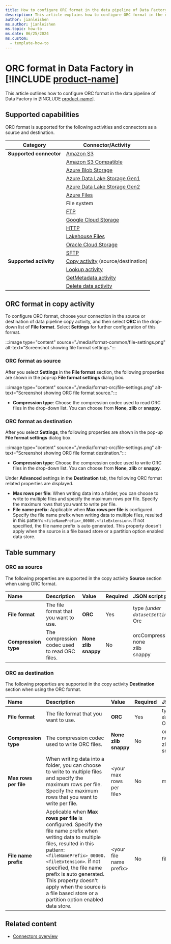 ```yaml
---
title: How to configure ORC format in the data pipeline of Data Factory in Microsoft Fabric
description: This article explains how to configure ORC format in the data pipeline of Data Factory in Microsoft Fabric.
author: jianleishen
ms.author: jianleishen
ms.topic: how-to
ms.date: 06/25/2024
ms.custom:
  - template-how-to
---
```


# ORC format in Data Factory in [!INCLUDE [product-name](../includes/product-name.md)]

This article outlines how to configure ORC format in the data pipeline of Data Factory in [!INCLUDE [product-name](../includes/product-name.md)].

## Supported capabilities

ORC format is supported for the following activities and connectors as a source and destination.

| Category | Connector/Activity |
|---|---|
| **Supported connector** | [Amazon S3](connector-amazon-s3-copy-activity.md) |
|  | [Amazon S3 Compatible](connector-amazon-s3-compatible-copy-activity.md) |
|  | [Azure Blob Storage](connector-azure-blob-storage-copy-activity.md) |
|  | [Azure Data Lake Storage Gen1](connector-azure-data-lake-storage-gen1-copy-activity.md) |
|  | [Azure Data Lake Storage Gen2](connector-azure-data-lake-storage-gen2-copy-activity.md)|
|  | [Azure Files](connector-azure-files-copy-activity.md)|
|  | File system |
|  | [FTP](connector-ftp-copy-activity.md) |
|  | [Google Cloud Storage](connector-google-cloud-storage-copy-activity.md) |
|  | [HTTP](connector-http-copy-activity.md)|
|  | [Lakehouse Files](connector-lakehouse-copy-activity.md)|
|  | [Oracle Cloud Storage](connector-oracle-cloud-storage-copy-activity.md)|
|  | [SFTP](connector-sftp-copy-activity.md)|
| **Supported activity** | [Copy activity](copy-data-activity.md) (source/destination) |
|  | [Lookup activity](lookup-activity.md) |
|  | [GetMetadata activity](get-metadata-activity.md) |
|  | [Delete data activity](delete-data-activity.md) |

## ORC format in copy activity

To configure ORC format, choose your connection in the source or destination of data pipeline copy activity, and then select **ORC** in the drop-down list of **File format**. Select **Settings** for further configuration of this format.

:::image type="content" source="./media/format-common/file-settings.png" alt-text="Screenshot showing file format settings.":::

### ORC format as source

After you select **Settings** in the **File format** section, the following properties are shown in the pop-up **File format settings** dialog box.

:::image type="content" source="./media/format-orc/file-settings.png" alt-text="Screenshot showing ORC file format source.":::

- **Compression type**: Choose the compression codec used to read ORC files in the drop-down list. You can choose from **None**, **zlib** or **snappy**.

### ORC format as destination

After you select **Settings**, the following properties are shown in the pop-up **File format settings** dialog box.

:::image type="content" source="./media/format-orc/file-settings.png" alt-text="Screenshot showing ORC file format destination.":::

- **Compression type**: Choose the compression codec used to write ORC files in the drop-down list. You can choose from **None**, **zlib** or **snappy**.

Under **Advanced** settings in the **Destination** tab, the following ORC format related properties are displayed.

- **Max rows per file**: When writing data into a folder, you can choose to write to multiple files and specify the maximum rows per file. Specify the maximum rows that you want to write per file.
- **File name prefix**: Applicable when **Max rows per file** is configured. Specify the file name prefix when writing data to multiple files, resulted in this pattern: `<fileNamePrefix>_00000.<fileExtension>`. If not specified, the file name prefix is auto generated. This property doesn't apply when the source is a file based store or a partition option enabled data store.

## Table summary

### ORC as source

The following properties are supported in the copy activity **Source** section when using ORC format.

|Name|Description|Value|Required|JSON script property|
|:---|:---|:---|:---|:---|
|**File format**|The file format that you want to use.|**ORC**|Yes|type *(under `datasetSettings`)*:<br>Orc|
|**Compression type**|The compression codec used to read ORC files.|**None**<br>**zlib**<br>**snappy**|No|orcCompressionCodec:<br>none<br>zlib<br>snappy|

### ORC as destination

The following properties are supported in the copy activity **Destination** section when using the ORC format.

|Name |Description |Value|Required |JSON script property |
|:---|:---|:---|:---|:---|
|**File format**|The file format that you want to use.|**ORC**|Yes|type *(under `datasetSettings`)*:<br>Orc|
|**Compression type**|The compression codec used to write ORC files.|**None**<br>**zlib**<br>**snappy**|No|orcCompressionCodec:<br>none<br>zlib<br>snappy|
|**Max rows per file**| When writing data into a folder, you can choose to write to multiple files and specify the maximum rows per file. Specify the maximum rows that you want to write per file.|\<your max rows per file> | No| maxRowsPerFile |
|**File name prefix**| Applicable when **Max rows per file** is configured. Specify the file name prefix when writing data to multiple files, resulted in this pattern: `<fileNamePrefix>_00000.<fileExtension>`. If not specified, the file name prefix is auto generated. This property doesn't apply when the source is a file based store or a partition option enabled data store.|\<your file name prefix> |No| fileNamePrefix|

## Related content

- [Connectors overview](connector-overview.md)
